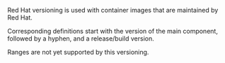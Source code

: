 Red Hat versioning is used with container images that are maintained by Red Hat.

Corresponding definitions start with the version of the main component, followed by a hyphen, and a release/build version.

Ranges are not yet supported by this versioning.
